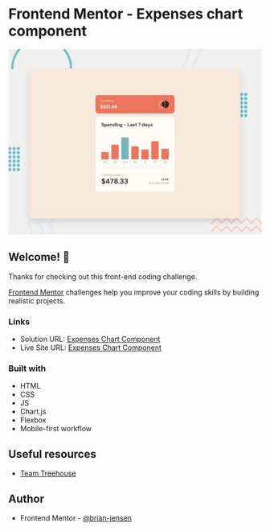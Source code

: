 # Frontend Mentor - Expenses chart component

![Design preview for the Expenses chart component coding challenge](./design/desktop-preview.jpg)

## Welcome! 👋

Thanks for checking out this front-end coding challenge.

[Frontend Mentor](https://www.frontendmentor.io) challenges help you improve your coding skills by building realistic projects.

### Links

- Solution URL: [Expenses Chart Component](https://github.com/brian-jensen/expenses-chart-component)
- Live Site URL: [Expenses Chart Component](https://brian-jensen.github.io/expenses-chart-component/)

### Built with

- HTML
- CSS
- JS
- Chart.js
- Flexbox
- Mobile-first workflow

## Useful resources

- [Team Treehouse](https://teamtreehouse.com/)

## Author

- Frontend Mentor - [@brian-jensen](https://www.frontendmentor.io/profile/brian-jensen)